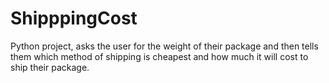 # ShipppingCost
Python project, asks the user for the weight of their package and then tells them which method of shipping is cheapest and how much it will cost to ship their package.
